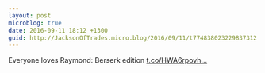 ```yaml
---
layout: post
microblog: true
date: 2016-09-11 18:12 +1300
guid: http://JacksonOfTrades.micro.blog/2016/09/11/t774838023229837312.html
---
```

Everyone loves Raymond: Berserk edition [t.co/HWA6rpovh...](https://t.co/HWA6rpovhn)
